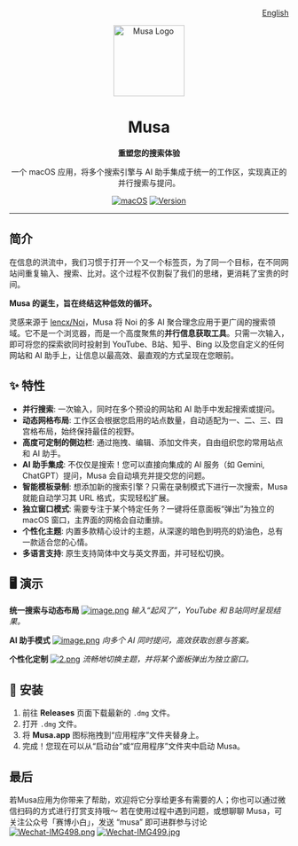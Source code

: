 <p align="right">
  <a href="./README.md">English</a>
</p>

<div align="center">
  <img src="https://i.ibb.co/CKjd37kr/musa.png" width="128" height="128" alt="Musa Logo">
  <h1>Musa</h1>
  <p><strong>重塑您的搜索体验</strong></p>
  <p>一个 macOS 应用，将多个搜索引擎与 AI 助手集成于统一的工作区，实现真正的并行搜索与提问。</p>
  
  <a href="#"><img src="https://img.shields.io/badge/macOS-14.0%2B-blue.svg" alt="macOS"></a>
  <a href="#"><img src="https://img.shields.io/badge/version-1.0.0-brightgreen.svg" alt="Version"></a>

</div>

---

## 简介

在信息的洪流中，我们习惯于打开一个又一个标签页，为了同一个目标，在不同网站间重复输入、搜索、比对。这个过程不仅割裂了我们的思绪，更消耗了宝贵的时间。

**Musa 的诞生，旨在终结这种低效的循环。**

灵感来源于 [lencx/Noi](https://github.com/lencx/Noi)，Musa 将 Noi 的多 AI 聚合理念应用于更广阔的搜索领域。它不是一个浏览器，而是一个高度聚焦的**并行信息获取工具**。只需一次输入，即可将您的探索欲同时投射到 YouTube、B站、知乎、Bing 以及您自定义的任何网站和 AI 助手上，让信息以最高效、最直观的方式呈现在您眼前。

## ✨ 特性

* **并行搜索**: 一次输入，同时在多个预设的网站和 AI 助手中发起搜索或提问。
* **动态网格布局**: 工作区会根据您启用的站点数量，自动适配为一、二、三、四宫格布局，始终保持最佳的视野。
* **高度可定制的侧边栏**: 通过拖拽、编辑、添加文件夹，自由组织您的常用站点和 AI 助手。
* **AI 助手集成**: 不仅仅是搜索！您可以直接向集成的 AI 服务（如 Gemini, ChatGPT）提问，Musa 会自动填充并提交您的问题。
* **智能模板录制**: 想添加新的搜索引擎？只需在录制模式下进行一次搜索，Musa 就能自动学习其 URL 格式，实现轻松扩展。
* **独立窗口模式**: 需要专注于某个特定任务？一键将任意面板“弹出”为独立的 macOS 窗口，主界面的网格会自动重排。
* **个性化主题**: 内置多款精心设计的主题，从深邃的暗色到明亮的奶油色，总有一款适合您的心情。
* **多语言支持**: 原生支持简体中文与英文界面，并可轻松切换。

## 🖥️ 演示

**统一搜索与动态布局**
[![image.png](https://i.postimg.cc/MGRLDcNM/image.png)](https://postimg.cc/7CHXPLxw)
*输入“起风了”，YouTube 和 B站同时呈现结果。*

**AI 助手模式**
[![image.png](https://i.postimg.cc/Mpz4DKxd/image.png)](https://postimg.cc/3dbnrhkv)
*向多个 AI 同时提问，高效获取创意与答案。*

**个性化定制**
[![2.png](https://i.postimg.cc/zBTS6KFW/2.png)](https://postimg.cc/MMKQjc4K)
*流畅地切换主题，并将某个面板弹出为独立窗口。*

## 🚀 安装

1.  前往 **Releases** 页面下载最新的 `.dmg` 文件。
2.  打开 `.dmg` 文件。
3.  将 **Musa.app** 图标拖拽到“应用程序”文件夹替身上。
4.  完成！您现在可以从“启动台”或“应用程序”文件夹中启动 Musa。

## 最后

若Musa应用为你带来了帮助，欢迎将它分享给更多有需要的人；你也可以通过微信扫码的方式进行打赏支持哦～
若在使用过程中遇到问题，或想聊聊 Musa，可关注公众号「赛博小白」，发送 “musa” 即可进群参与讨论
[![Wechat-IMG498.png](https://i.postimg.cc/5y0Twfz6/Wechat-IMG498.png)](https://postimg.cc/Hcq6mDBg)
[![Wechat-IMG499.jpg](https://i.postimg.cc/d1TcdzGD/Wechat-IMG499.jpg)](https://postimg.cc/5Y1rWK7M)
